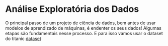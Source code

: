 # Análise Exploratória dos Dados
O principal passo de um projeto de ciência de dados, bem antes de usar modelos de aprendizado de máquinas, é endenter os seus dados! Algumas etapas são fundamentais nesse processo. E para isso vamos usar o dataset do titanic [dataset](https://www.kaggle.com/competitions/titanic/data)


